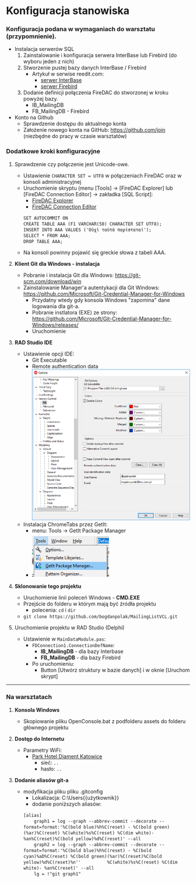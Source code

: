 # Konfiguracja stanowiska

### Konfiguracja podana w wymaganiach do warsztatu (przypomnienie).

* Instalacja serwerów SQL
    1. Zainstalowanie i konfiguracja serwera InterBase lub Firebird (do wyboru jeden z nich)
    2. Stworzenie pustej bazy danych InterBase / Firebird
        * Artykuł w serwise reedit.com:
            * [serwer InterBase](https://www.reddit.com/user/BogdanPolakBSC/comments/9cymje/)
            * [serwer Firebird](https://www.reddit.com/user/BogdanPolakBSC/comments/9cyrh2/)
    3. Dodanie definicji połączenia FireDAC do stworzonej w kroku powyżej bazy.
        * IB_MailingDB 
        * FB_MailingDB - Firebird
* Konto na Github
    * Sprawdzenie dostępu do aktualnego konta 
    * Założenie nowego konta na GitHub: https://github.com/join (niezbędne do pracy w czasie warsztatów)
    

### Dodatkowe kroki konfiguracyjne

1. Sprawdzenie czy połączenie jest Unicode-owe.
    * Ustawienie ```CHARACTER SET = UTF8``` w połączeniach FireDAC oraz w konsoli administracyjnej
    * Uruchomienie skryptu (menu [Tools] -> [FireDAC Explorer] lub [FireDAC Connection Editor] -> zakładka [SQL Script]:
        * [FireDAC Explorer](http://docwiki.embarcadero.com/RADStudio/Tokyo/en/Setting_up_Connections_(FireDAC)#Using_the_FDExplorer_Utility)
        * [FireDAC Connection Editor](http://docwiki.embarcadero.com/RADStudio/Tokyo/en/Setting_up_Connections_(FireDAC)#Using_the_TFDConnection_Design-Time_Editor)
        ```
        SET AUTOCOMMIT ON
        CREATE TABLE AAA (F1 VARCHAR(50) CHARACTER SET UTF8);
        INSERT INTO AAA VALUES ('Οὐχὶ ταὐτὰ παρίσταταί');
        SELECT * FROM AAA;
        DROP TABLE AAA;
        ```
    * Na konsoli powinny pojawić się greckie słowa z tabeli AAA.

2. **Klient Git dla Windows - instalacja**
    * Pobranie i instalacja Git dla Windows: https://git-scm.com/download/win
    * Zainstalowanie Manager'a autentykacji dla Git Windows: https://github.com/Microsoft/Git-Credential-Manager-for-Windows
        * Przydatny wtedy gdy konsola Windows "zapomina" dane logowania dla git-a.
        * Pobranie instlatora (EXE) ze strony: https://github.com/Microsoft/Git-Credential-Manager-for-Windows/releases/
        * Uruchomienie

4. **RAD Studio IDE**
    * Ustawienie opcji IDE:
        * Git Executable
        * Remote authentication data
        ![](./assets/images/opcje-IDE-dla-Gita.png)
    * Instalacja ChromeTabs przez GetIt:
        * menu: Tools -> GetIt Package Manager
    	* ![](./assets/images/getit-manager.png)

5. **Sklonowanie tego projektu**
    * Uruchomienie linii poleceń Windows - **CMD.EXE**
    * Przejście do folderu w którym mają być źródła projektu
        * polecenia: ```cd``` i ```dir```
    * ```git clone https://github.com/bogdanpolak/MailingListVCL.git```

6. Uruchomienie projektu w RAD Studio (Delphi)
    * Ustawienie w ```MainDataModule.pas```:
        *  ```FDConnection1.ConnectionDefName```:
            * **IB_MailingDB** - dla bazy Interbase
            * **FB_MailingDB** - dla bazy Firebird
        * Po uruchomieniu:
            * Button [Utwórz struktury w bazie danych] i w oknie [Uruchom skrypt]


***

### Na warsztatach

1. **Konsola Windows**
    * Skopiowanie pliku OpenConsole.bat z podfolderu assets do folderu głównego projektu

2. **Dostęp do Internetu**
    * Parametry WiFi:
        * [Park Hotel Diament Katowice](http://www.hotelediament.pl/hotele/park-hotel-diament-katowice/) 
            * sieć: ```..```  
            * hasło: ```..```

3. **Dodanie aliasów git-a**
    * modyfikacja pliku pliku .gitconfig
        * Lokalizacja: C:\Users\{{użytkownik}}
        * dodanie poniższych aliasów:
        ```
        [alias]
        	graph1 = log --graph --abbrev-commit --decorate --format=format:'%C(bold blue)%h%C(reset) - %C(bold green)(%ar)%C(reset) %C(white)%s%C(reset) %C(dim white)- %an%C(reset)%C(bold yellow)%d%C(reset)' --all
        	graph2 = log --graph --abbrev-commit --decorate --format=format:'%C(bold blue)%h%C(reset) - %C(bold cyan)%aD%C(reset) %C(bold green)(%ar)%C(reset)%C(bold yellow)%d%C(reset)%n''          %C(white)%s%C(reset) %C(dim white)- %an%C(reset)' --all
        	lg = !"git graph1"
        ```
